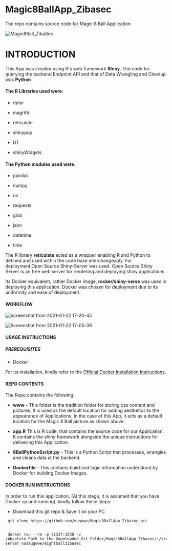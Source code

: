# Magic8BallApp_Zibasec
The repo contains source code for  Magic 8 Ball Application 

![Magic8Ball_ZibaSec](https://user-images.githubusercontent.com/25004712/105557540-1deeaa00-5cd2-11eb-9d69-8b226c9a762f.gif)

# INTRODUCTION

This App was created using R's web framework **Shiny**. The code for querying the backend Endpoint API and that of Data Wrangling and Cleanup was **Python**

#### The R Libraries used were:

- dplyr

- magrittr

- reticulate

- shinypop

- DT

- shinyWidgets

#### The Python modules used were:

- pandas

- numpy

- os

- requests

- glob

- json

- datetime

- time

The R library **reticulate** acted as a wrapper enabling R and Python to defined and used within the code base interchangeably. For deployment,Open Source Shiny-Server was used. Open Source Shiny Server is an free web server for rendering and deploying shiny applications. 

Its Docker equivalent, rather Docker image, **rocker/shiny-verse** was used in deploying this application. Docker was chosen for deployment due to its uniformity and ease of deployment.


#### WORKFLOW

![Screenshot from 2021-01-22 17-20-45](https://user-images.githubusercontent.com/25004712/105559272-53959200-5cd6-11eb-9c3b-21f5743b2553.png)


![Screenshot from 2021-01-22 17-05-39](https://user-images.githubusercontent.com/25004712/105558448-31027980-5cd4-11eb-8fad-cba29adfd1fd.png)

#### USAGE INSTRUCTIONS

##### PREREQUISITES

- Docker

For its installation, kindly refer to the [Official Docker Installation Instructions](https://docs.docker.com/get-docker/).

#### REPO CONTENTS

The Repo contains the following:

- **www** - This folder is the tradition folder for storing css content and pictures. It is used as the default location for adding aesthetics to the appearance of Applications. In the case of this App, it acts as a default location for the Magic 8 Ball picture as shown above.

- **app.R** This is R code, that contains the source code for our Application. It contains the shiny framework alongside the unique instructions for delivering this Application.

- **8BallPythonScript.py** - This is a Python Script that processes, wrangles and cleans data at the backend.

- **Dockerfile** - This contains build and logic information understood by Docker for building Docker Images.

#### DOCKER RUN INSTRUCTIONS

In order to run this application, (At this stage, it is assumed that you have Docker up and running). kindly follow these steps:

- Download this git repo & Save it on your PC

```
 git clone https://github.com/nugowe/Magic8BallApp_Zibasec.git


```
```
 docker run --rm -p 21337:3838 -v /Absolute_Path_to_the_Downloaded_Git_Folder/Magic8BallApp_Zibasec/:/srv/shiny-server nosaugowe/eightballzibasec

```

